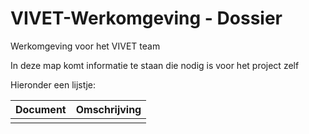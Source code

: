 # VIVET-Werkomgeving - Dossier
Werkomgeving voor het VIVET team

In deze map komt informatie te staan die nodig is voor het project zelf

Hieronder een lijstje:

| Document    | Omschrijving | 
|-------------|--------------| 
|             |              |                                 
